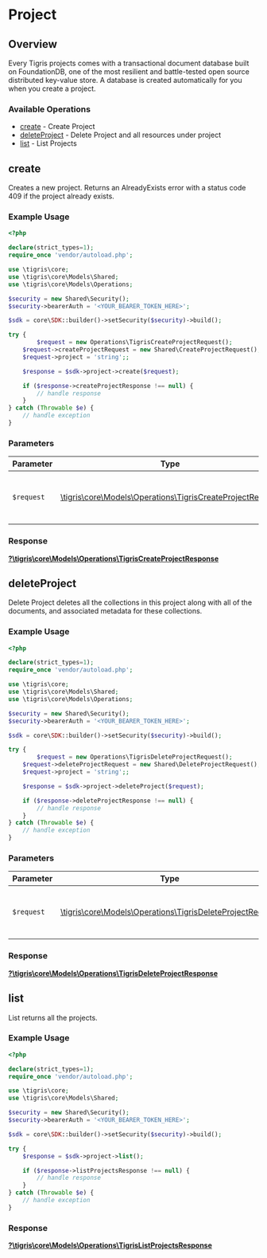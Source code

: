 # Project


## Overview

Every Tigris projects comes with a transactional document database built on FoundationDB, one of the most resilient and battle-tested open source distributed key-value store. A database is created automatically for you when you create a project.

### Available Operations

* [create](#create) - Create Project
* [deleteProject](#deleteproject) - Delete Project and all resources under project
* [list](#list) - List Projects

## create

Creates a new project. Returns an AlreadyExists error with a status code 409 if the project already exists.

### Example Usage

```php
<?php

declare(strict_types=1);
require_once 'vendor/autoload.php';

use \tigris\core;
use \tigris\core\Models\Shared;
use \tigris\core\Models\Operations;

$security = new Shared\Security();
$security->bearerAuth = '<YOUR_BEARER_TOKEN_HERE>';

$sdk = core\SDK::builder()->setSecurity($security)->build();

try {
        $request = new Operations\TigrisCreateProjectRequest();
    $request->createProjectRequest = new Shared\CreateProjectRequest();
    $request->project = 'string';;

    $response = $sdk->project->create($request);

    if ($response->createProjectResponse !== null) {
        // handle response
    }
} catch (Throwable $e) {
    // handle exception
}
```

### Parameters

| Parameter                                                                                                          | Type                                                                                                               | Required                                                                                                           | Description                                                                                                        |
| ------------------------------------------------------------------------------------------------------------------ | ------------------------------------------------------------------------------------------------------------------ | ------------------------------------------------------------------------------------------------------------------ | ------------------------------------------------------------------------------------------------------------------ |
| `$request`                                                                                                         | [\tigris\core\Models\Operations\TigrisCreateProjectRequest](../../Models/Operations/TigrisCreateProjectRequest.md) | :heavy_check_mark:                                                                                                 | The request object to use for the request.                                                                         |


### Response

**[?\tigris\core\Models\Operations\TigrisCreateProjectResponse](../../Models/Operations/TigrisCreateProjectResponse.md)**


## deleteProject

Delete Project deletes all the collections in this project along with all of the documents, and associated metadata for these collections.

### Example Usage

```php
<?php

declare(strict_types=1);
require_once 'vendor/autoload.php';

use \tigris\core;
use \tigris\core\Models\Shared;
use \tigris\core\Models\Operations;

$security = new Shared\Security();
$security->bearerAuth = '<YOUR_BEARER_TOKEN_HERE>';

$sdk = core\SDK::builder()->setSecurity($security)->build();

try {
        $request = new Operations\TigrisDeleteProjectRequest();
    $request->deleteProjectRequest = new Shared\DeleteProjectRequest();
    $request->project = 'string';;

    $response = $sdk->project->deleteProject($request);

    if ($response->deleteProjectResponse !== null) {
        // handle response
    }
} catch (Throwable $e) {
    // handle exception
}
```

### Parameters

| Parameter                                                                                                          | Type                                                                                                               | Required                                                                                                           | Description                                                                                                        |
| ------------------------------------------------------------------------------------------------------------------ | ------------------------------------------------------------------------------------------------------------------ | ------------------------------------------------------------------------------------------------------------------ | ------------------------------------------------------------------------------------------------------------------ |
| `$request`                                                                                                         | [\tigris\core\Models\Operations\TigrisDeleteProjectRequest](../../Models/Operations/TigrisDeleteProjectRequest.md) | :heavy_check_mark:                                                                                                 | The request object to use for the request.                                                                         |


### Response

**[?\tigris\core\Models\Operations\TigrisDeleteProjectResponse](../../Models/Operations/TigrisDeleteProjectResponse.md)**


## list

List returns all the projects.

### Example Usage

```php
<?php

declare(strict_types=1);
require_once 'vendor/autoload.php';

use \tigris\core;
use \tigris\core\Models\Shared;

$security = new Shared\Security();
$security->bearerAuth = '<YOUR_BEARER_TOKEN_HERE>';

$sdk = core\SDK::builder()->setSecurity($security)->build();

try {
    $response = $sdk->project->list();

    if ($response->listProjectsResponse !== null) {
        // handle response
    }
} catch (Throwable $e) {
    // handle exception
}
```


### Response

**[?\tigris\core\Models\Operations\TigrisListProjectsResponse](../../Models/Operations/TigrisListProjectsResponse.md)**

